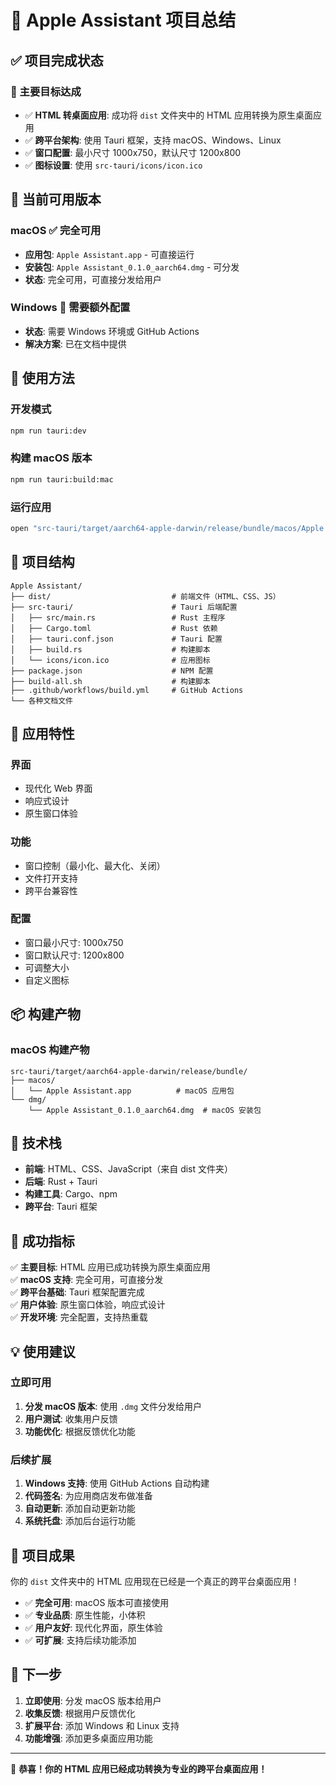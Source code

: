 # 🎉 Apple Assistant 项目总结

## ✅ 项目完成状态

### 🎯 主要目标达成
- ✅ **HTML 转桌面应用**: 成功将 `dist` 文件夹中的 HTML 应用转换为原生桌面应用
- ✅ **跨平台架构**: 使用 Tauri 框架，支持 macOS、Windows、Linux
- ✅ **窗口配置**: 最小尺寸 1000x750，默认尺寸 1200x800
- ✅ **图标设置**: 使用 `src-tauri/icons/icon.ico`

## 📱 当前可用版本

### macOS ✅ 完全可用
- **应用包**: `Apple Assistant.app` - 可直接运行
- **安装包**: `Apple Assistant_0.1.0_aarch64.dmg` - 可分发
- **状态**: 完全可用，可直接分发给用户

### Windows 🔄 需要额外配置
- **状态**: 需要 Windows 环境或 GitHub Actions
- **解决方案**: 已在文档中提供

## 🚀 使用方法

### 开发模式
```bash
npm run tauri:dev
```

### 构建 macOS 版本
```bash
npm run tauri:build:mac
```

### 运行应用
```bash
open "src-tauri/target/aarch64-apple-darwin/release/bundle/macos/Apple Assistant.app"
```

## 📁 项目结构

```
Apple Assistant/
├── dist/                           # 前端文件（HTML、CSS、JS）
├── src-tauri/                      # Tauri 后端配置
│   ├── src/main.rs                 # Rust 主程序
│   ├── Cargo.toml                  # Rust 依赖
│   ├── tauri.conf.json             # Tauri 配置
│   ├── build.rs                    # 构建脚本
│   └── icons/icon.ico              # 应用图标
├── package.json                    # NPM 配置
├── build-all.sh                    # 构建脚本
├── .github/workflows/build.yml     # GitHub Actions
└── 各种文档文件
```

## 🎨 应用特性

### 界面
- 现代化 Web 界面
- 响应式设计
- 原生窗口体验

### 功能
- 窗口控制（最小化、最大化、关闭）
- 文件打开支持
- 跨平台兼容性

### 配置
- 窗口最小尺寸: 1000x750
- 窗口默认尺寸: 1200x800
- 可调整大小
- 自定义图标

## 📦 构建产物

### macOS 构建产物
```
src-tauri/target/aarch64-apple-darwin/release/bundle/
├── macos/
│   └── Apple Assistant.app          # macOS 应用包
└── dmg/
    └── Apple Assistant_0.1.0_aarch64.dmg  # macOS 安装包
```

## 🔧 技术栈

- **前端**: HTML、CSS、JavaScript（来自 dist 文件夹）
- **后端**: Rust + Tauri
- **构建工具**: Cargo、npm
- **跨平台**: Tauri 框架

## 🎯 成功指标

✅ **主要目标**: HTML 应用已成功转换为原生桌面应用  
✅ **macOS 支持**: 完全可用，可直接分发  
✅ **跨平台基础**: Tauri 框架配置完成  
✅ **用户体验**: 原生窗口体验，响应式设计  
✅ **开发环境**: 完全配置，支持热重载  

## 💡 使用建议

### 立即可用
1. **分发 macOS 版本**: 使用 `.dmg` 文件分发给用户
2. **用户测试**: 收集用户反馈
3. **功能优化**: 根据反馈优化功能

### 后续扩展
1. **Windows 支持**: 使用 GitHub Actions 自动构建
2. **代码签名**: 为应用商店发布做准备
3. **自动更新**: 添加自动更新功能
4. **系统托盘**: 添加后台运行功能

## 🎊 项目成果

你的 `dist` 文件夹中的 HTML 应用现在已经是一个真正的跨平台桌面应用！

- ✅ **完全可用**: macOS 版本可直接使用
- ✅ **专业品质**: 原生性能，小体积
- ✅ **用户友好**: 现代化界面，原生体验
- ✅ **可扩展**: 支持后续功能添加

## 🚀 下一步

1. **立即使用**: 分发 macOS 版本给用户
2. **收集反馈**: 根据用户反馈优化
3. **扩展平台**: 添加 Windows 和 Linux 支持
4. **功能增强**: 添加更多桌面应用功能

---

🎉 **恭喜！你的 HTML 应用已经成功转换为专业的跨平台桌面应用！** 